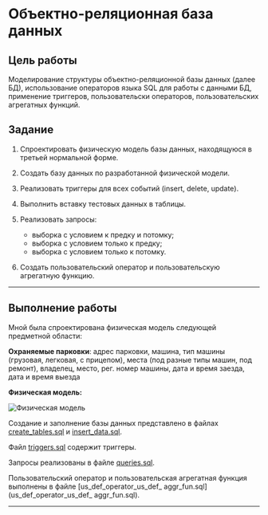 # Объектно-реляционная база данных
## Цель работы
Моделирование структуры объектно-реляционной базы данных (далее БД), использование операторов языка SQL для работы с
данными БД, применение триггеров, пользовательски операторов, пользовательских агрегатных функций.

## Задание
1. Спроектировать физическую модель базы данных, находящуюся в третьей нормальной форме.

2. Создать базу данных по разработанной физической модели.

3. Реализовать триггеры для всех событий (insert, delete, update).

4. Выполнить вставку тестовых данных в таблицы.

5. Реализовать запросы:
   - выборка с условием к предку и потомку;
   - выборка с условием только к предку;
   - выборка с условием только к потомку.
     
6. Создать пользовательский оператор и пользовательскую агрегатную функцию.
   
---
## Выполнение работы
Мной была спроектирована физическая модель следующей предметной области:

**Охраняемые парковки**: адрес парковки, машина, тип машины (грузовая, легковая, с прицепом), места (под разные типы машин, под ремонт), владелец, место, рег. номер машины, дата и время заезда, дата и время выезда 

**Физическая модель:**

![Физическая модель](model_diagrams/physical_diagram.png "Физическая модель")


Создание и заполнение базы данных представлено в файлах [create_tables.sql](create_tables.sql) и [insert_data.sql](insert_data.sql).

Файл [triggers.sql](triggers.sql) содержит триггеры.

Запросы реализованы в файле [queries.sql](queries.sql).

Пользовательский оператор и пользовательская агрегатная функция выполнены в файле [us_def_operator_us_def_ aggr_fun.sql](us_def_operator_us_def_ aggr_fun.sql).

---
